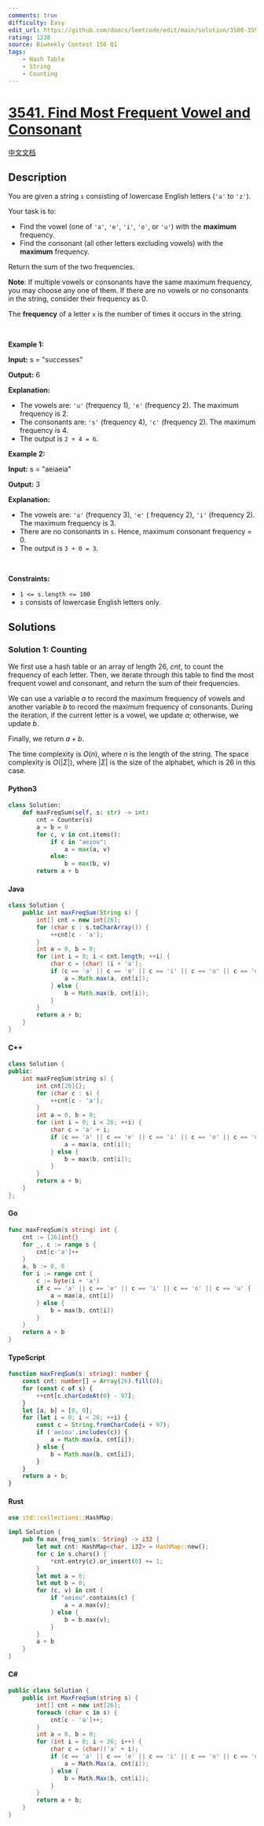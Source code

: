 ```yaml
---
comments: true
difficulty: Easy
edit_url: https://github.com/doocs/leetcode/edit/main/solution/3500-3599/3541.Find%20Most%20Frequent%20Vowel%20and%20Consonant/README_EN.md
rating: 1238
source: Biweekly Contest 156 Q1
tags:
    - Hash Table
    - String
    - Counting
---
```


<!-- problem:start -->

# [3541. Find Most Frequent Vowel and Consonant](https://leetcode.com/problems/find-most-frequent-vowel-and-consonant)

[中文文档](/solution/3500-3599/3541.Find%20Most%20Frequent%20Vowel%20and%20Consonant/README.md)

## Description

<!-- description:start -->

<p>You are given a string <code>s</code> consisting of lowercase English letters (<code>&#39;a&#39;</code> to <code>&#39;z&#39;</code>). </p>

<p>Your task is to:</p>

<ul>
	<li>Find the vowel (one of <code>&#39;a&#39;</code>, <code>&#39;e&#39;</code>, <code>&#39;i&#39;</code>, <code>&#39;o&#39;</code>, or <code>&#39;u&#39;</code>) with the <strong>maximum</strong> frequency.</li>
	<li>Find the consonant (all other letters excluding vowels) with the <strong>maximum</strong> frequency.</li>
</ul>

<p>Return the sum of the two frequencies.</p>

<p><strong>Note</strong>: If multiple vowels or consonants have the same maximum frequency, you may choose any one of them. If there are no vowels or no consonants in the string, consider their frequency as 0.</p>
The <strong>frequency</strong> of a letter <code>x</code> is the number of times it occurs in the string.
<p>&nbsp;</p>
<p><strong class="example">Example 1:</strong></p>

<div class="example-block">
<p><strong>Input:</strong> <span class="example-io">s = &quot;successes&quot;</span></p>

<p><strong>Output:</strong> <span class="example-io">6</span></p>

<p><strong>Explanation:</strong></p>

<ul>
	<li>The vowels are: <code>&#39;u&#39;</code> (frequency 1), <code>&#39;e&#39;</code> (frequency 2). The maximum frequency is 2.</li>
	<li>The consonants are: <code>&#39;s&#39;</code> (frequency 4), <code>&#39;c&#39;</code> (frequency 2). The maximum frequency is 4.</li>
	<li>The output is <code>2 + 4 = 6</code>.</li>
</ul>
</div>

<p><strong class="example">Example 2:</strong></p>

<div class="example-block">
<p><strong>Input:</strong> <span class="example-io">s = &quot;aeiaeia&quot;</span></p>

<p><strong>Output:</strong> <span class="example-io">3</span></p>

<p><strong>Explanation:</strong></p>

<ul>
	<li>The vowels are: <code>&#39;a&#39;</code> (frequency 3), <code>&#39;e&#39;</code> ( frequency 2), <code>&#39;i&#39;</code> (frequency 2). The maximum frequency is 3.</li>
	<li>There are no consonants in <code>s</code>. Hence, maximum consonant frequency = 0.</li>
	<li>The output is <code>3 + 0 = 3</code>.</li>
</ul>
</div>

<p>&nbsp;</p>
<p><strong>Constraints:</strong></p>

<ul>
	<li><code>1 &lt;= s.length &lt;= 100</code></li>
	<li><code>s</code> consists of lowercase English letters only.</li>
</ul>

<!-- description:end -->

## Solutions

<!-- solution:start -->

### Solution 1: Counting

We first use a hash table or an array of length $26$, $\textit{cnt}$, to count the frequency of each letter. Then, we iterate through this table to find the most frequent vowel and consonant, and return the sum of their frequencies.

We can use a variable $\textit{a}$ to record the maximum frequency of vowels and another variable $\textit{b}$ to record the maximum frequency of consonants. During the iteration, if the current letter is a vowel, we update $\textit{a}$; otherwise, we update $\textit{b}$.

Finally, we return $\textit{a} + \textit{b}$.

The time complexity is $O(n)$, where $n$ is the length of the string. The space complexity is $O(|\Sigma|)$, where $|\Sigma|$ is the size of the alphabet, which is $26$ in this case.

<!-- tabs:start -->

#### Python3

```python
class Solution:
    def maxFreqSum(self, s: str) -> int:
        cnt = Counter(s)
        a = b = 0
        for c, v in cnt.items():
            if c in "aeiou":
                a = max(a, v)
            else:
                b = max(b, v)
        return a + b
```

#### Java

```java
class Solution {
    public int maxFreqSum(String s) {
        int[] cnt = new int[26];
        for (char c : s.toCharArray()) {
            ++cnt[c - 'a'];
        }
        int a = 0, b = 0;
        for (int i = 0; i < cnt.length; ++i) {
            char c = (char) (i + 'a');
            if (c == 'a' || c == 'e' || c == 'i' || c == 'o' || c == 'u') {
                a = Math.max(a, cnt[i]);
            } else {
                b = Math.max(b, cnt[i]);
            }
        }
        return a + b;
    }
}
```

#### C++

```cpp
class Solution {
public:
    int maxFreqSum(string s) {
        int cnt[26]{};
        for (char c : s) {
            ++cnt[c - 'a'];
        }
        int a = 0, b = 0;
        for (int i = 0; i < 26; ++i) {
            char c = 'a' + i;
            if (c == 'a' || c == 'e' || c == 'i' || c == 'o' || c == 'u') {
                a = max(a, cnt[i]);
            } else {
                b = max(b, cnt[i]);
            }
        }
        return a + b;
    }
};
```

#### Go

```go
func maxFreqSum(s string) int {
	cnt := [26]int{}
	for _, c := range s {
		cnt[c-'a']++
	}
	a, b := 0, 0
	for i := range cnt {
		c := byte(i + 'a')
		if c == 'a' || c == 'e' || c == 'i' || c == 'o' || c == 'u' {
			a = max(a, cnt[i])
		} else {
			b = max(b, cnt[i])
		}
	}
	return a + b
}
```

#### TypeScript

```ts
function maxFreqSum(s: string): number {
    const cnt: number[] = Array(26).fill(0);
    for (const c of s) {
        ++cnt[c.charCodeAt(0) - 97];
    }
    let [a, b] = [0, 0];
    for (let i = 0; i < 26; ++i) {
        const c = String.fromCharCode(i + 97);
        if ('aeiou'.includes(c)) {
            a = Math.max(a, cnt[i]);
        } else {
            b = Math.max(b, cnt[i]);
        }
    }
    return a + b;
}
```

#### Rust

```rust
use std::collections::HashMap;

impl Solution {
    pub fn max_freq_sum(s: String) -> i32 {
        let mut cnt: HashMap<char, i32> = HashMap::new();
        for c in s.chars() {
            *cnt.entry(c).or_insert(0) += 1;
        }
        let mut a = 0;
        let mut b = 0;
        for (c, v) in cnt {
            if "aeiou".contains(c) {
                a = a.max(v);
            } else {
                b = b.max(v);
            }
        }
        a + b
    }
}
```

#### C#

```cs
public class Solution {
    public int MaxFreqSum(string s) {
        int[] cnt = new int[26];
        foreach (char c in s) {
            cnt[c - 'a']++;
        }
        int a = 0, b = 0;
        for (int i = 0; i < 26; i++) {
            char c = (char)('a' + i);
            if (c == 'a' || c == 'e' || c == 'i' || c == 'o' || c == 'u') {
                a = Math.Max(a, cnt[i]);
            } else {
                b = Math.Max(b, cnt[i]);
            }
        }
        return a + b;
    }
}
```

<!-- tabs:end -->

<!-- solution:end -->

<!-- problem:end -->
